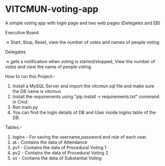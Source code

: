 # VITCMUN-voting-app
A simple voting app with login page and two web pages (Delegates and EB)

Executive Board

-> Start, Stop, Reset, view the number of votes and names of people voting

Delegates

-> gets a notification when voting is started/stopped, View the number of votes and view the name of people voting


How to run this Project:-

1. Install a MySQL Server and import the vitcmun.sql file and make sure the DB name is vitcmun
2. Install the requirements using  "pip install -r requirements.txt" command in Cmd.
3. Run main.py
4. You can find the login details of DB and User inside logins table of the DB.

Tables:-

1. logins - For saving the username,password and role of each user.
2. at     - Contains the data of Attendance
2. pv1    - Contains the data of Procedural Voting 1
2. pv2    - Contains the data of Procedural Voting 2
2. sv     - Contains the data of Substantial Voting
